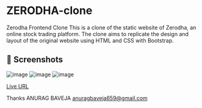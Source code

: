 # ZERODHA-clone
Zerodha Frontend Clone
This is a clone of the static website of Zerodha, an online stock trading platform. The clone aims to replicate the design and layout of the original website using HTML and CSS with Bootstrap.

## 📸 Screenshots
![image](https://github.com/user-attachments/assets/e2e366ff-f743-43b4-a919-66a6f020ddd4)
![image](https://github.com/user-attachments/assets/e1b27aab-007c-4e26-8f26-218e93db5f67)
![image](https://github.com/user-attachments/assets/7834a0b4-ce44-43dd-b58e-19798a27920d)

[Live URL](https://zerodha-clone-inky.vercel.app)

Thanks
ANURAG BAVEJA
anuragbaveja659@gmail.com

